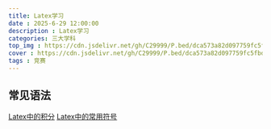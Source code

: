 ```yaml
---
title: Latex学习
date : 2025-6-29 12:00:00
description : Latex学习
categories: 三大学科
top_img : https://cdn.jsdelivr.net/gh/C29999/P.bed/dca573a82d097759fc5fbd777dc002ac.png
cover : https://cdn.jsdelivr.net/gh/C29999/P.bed/dca573a82d097759fc5fbd777dc002ac.png
tags : 竞赛
---
```


## 常见语法

 [Latex中的积分](https://blog.csdn.net/xovee/article/details/107733398)
 [Latex中的常用符号](https://zhuanlan.zhihu.com/p/464237097)
